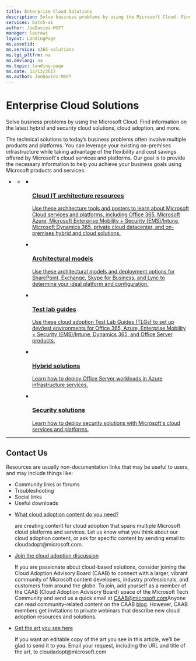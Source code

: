 ```yaml
---
title: Enterprise Cloud Solutions
description: Solve business problems by using the Microsoft Cloud. Find information on the latest hybrid and security cloud solutions, cloud adoption, and more
services: batch-ai
author: JoeDavies-MSFT
manager: laurawi
layout: LandingPage
ms.assetid: 
ms.service: o365-solutions
ms.tgt_pltfrm: na
ms.devlang: na
ms.topic: landing-page
ms.date: 12/13/2017
ms.author: JoeDavies-MSFT
---
```


# Enterprise Cloud Solutions

Solve business problems by using the Microsoft Cloud. Find information on the latest hybrid and security cloud solutions, cloud adoption, and more.

The technical solutions to today’s business problems often involve multiple products and platforms. You can leverage your existing on-premises infrastructure while taking advantage of the flexibility and cost savings offered by Microsoft's cloud services and platforms. Our goal is to provide the necessary information to help you achieve your business goals using Microsoft products and services.
  
<div id="main" class="v2">
    <div class="container">
        <ul class="pivots">
            <li>
                <a href="#home"></a>
                <ul id="home">
                    <li>
                        <a href="#home-all"></a>
                        <ul id="home-all" class="cardsF">
                            <li>
                                <a href="/office365/enterprise/microsoft-cloud-it-architecture-resources">
                                <div class="cardSize">
                                    <div class="cardPadding">
                                        <div class="card">
                                            <div class="cardImageOuter">
                                                <div class="cardImage">
                                                    <img src="https://docs.microsoft.com/en-us/media/common/i_cloud_it_architecture.svg" alt="" />
                                                </div>
                                            </div>
                                            <div class="cardText">
                                                <h3>Cloud IT architecture resources</h3>
                                                <P>Use these architecture tools and posters to learn about Microsoft Cloud services and platforms, including Office 365, Microsoft Azure, Microsoft Enterprise Mobility + Security (EMS)/Intune, Microsoft Dynamics 365, private cloud datacenter, and on-premises hybrid and cloud solutions.</p>
                                            </div>
                                        </div>
                                    </div>
                                </div>
                                </a>
                            </li>
                            <li>
                                <a href="/office365/enterprise/architectural-models-for-sharepoint-exchange-skype-for-business-and-lync">
                                <div class="cardSize">
                                    <div class="cardPadding">
                                        <div class="card">
                                            <div class="cardImageOuter">
                                                <div class="cardImage">
                                                    <img src="https://docs.microsoft.com/media/common/i_architecture.svg" alt="" />
                                                </div>
                                            </div>
                                            <div class="cardText">
                                                <h3>Architectural models</h3>
                                                <P>Use these architectural models and deployment options for SharePoint, Exchange, Skype for Business, and Lync to determine your ideal platform and configuration.</p>
                                            </div>
                                        </div>
                                    </div>
                                </div>
                                </a>
                            </li>
                            <li>
                                <a href="/office365/enterprise/cloud-adoption-test-lab-guides-tlgs">
                                <div class="cardSize">
                                    <div class="cardPadding">
                                        <div class="card">
                                            <div class="cardImageOuter">
                                                <div class="cardImage">
                                                    <img src="https://docs.microsoft.com/media/common/i_test.svg" alt="" />
                                                </div>
                                            </div>
                                            <div class="cardText">
                                                <h3>Test lab guides</h3>
                                                <P>Use these cloud adoption Test Lab Guides (TLGs) to set up dev/test environments for Office 365, Azure, Enterprise Mobility + Security (EMS)/Intune, Dynamics 365, and Office Server products.</p>
                                            </div>
                                        </div>
                                    </div>
                                </div>
                                </a>
                            </li> 
                            <li>
                                <a href="/office365/enterprise/hybrid-solutions">
                                <div class="cardSize">
                                    <div class="cardPadding">
                                        <div class="card">
                                            <div class="cardImageOuter">
                                                <div class="cardImage">
                                                    <img src="https://docs.microsoft.com/en-us/media/common/i_hybrid.svg" alt="" />
                                                </div>
                                            </div>
                                            <div class="cardText">
                                                <h3>Hybrid solutions</h3>
                                                <P>Learn how to deploy Office Server workloads in Azure infrastructure services.</p>
                                            </div>
                                        </div>
                                    </div>
                                </div>
                                </a>
                            </li>
                            <li>
                                <a href="/office365/enterprise/security-solutions">
                                <div class="cardSize">
                                    <div class="cardPadding">
                                        <div class="card">
                                            <div class="cardImageOuter">
                                                <div class="cardImage">
                                                    <img src="https://docs.microsoft.com/media/common/i_cloud-security.svg" alt="" />
                                                </div>
                                            </div>
                                            <div class="cardText">
                                                <h3>Security solutions</h3>
                                                <P>Learn how to deploy security solutions with Microsoft's cloud services and platforms.</p>
                                            </div>
                                        </div>
                                    </div>
                                </div>
                                </a>
                            </li>                            
                        </ul>
                    </li>
                </ul>
            </li>
        </ul>
    </div>

---

<h2>Contact Us</h2>
<p>Resources are usually non-documentation links that may be useful to users, and may include things like:</p>
<ul>
    <li>Community links or forums</li>
    <li>Troubleshooting</li>
    <li>Social links</li>
    <li>Useful downloads</li>
</ul>
<ul>
    <li><a href="mailto:cloudadopt@microsoft.com?Subject=[Cloud%20Adoption%20Content%20Feedback]:%20">What cloud adoption content do you need?</a><p>are creating content for cloud adoption that spans multiple Microsoft cloud platforms and services. Let us know what you think about our cloud adoption content, or ask for specific content by sending email to cloudadopt@microsoft.com.</p></li>
    <li><a href="https://aka.ms/caab">Join the cloud adoption discussion</a><p>If you are passionate about cloud-based solutions, consider joining the Cloud Adoption Advisory Board (CAAB) to connect with a larger, vibrant community of Microsoft content developers, industry professionals, and customers from around the globe. To join, add yourself as a member of the CAAB (Cloud Adoption Advisory Board) space of the Microsoft Tech Community and send us a quick email at <a href="mailto:caab@microsoft.com?Subject=I%20just%20joined%20the%20Cloud%20Adoption%20Advisory%20Board!">CAAB@microsoft.com</a>Anyone can read community-related content on the CAAB <a href="https://blogs.technet.com/b/solutions_advisory_board/">blog</a>. However, CAAB members get invitations to private webinars that describe new cloud adoption resources and solutions.</p></li>
    <li><a href="mailto:cloudadopt@microsoft.com?subject=[Art%20Request]:%20">Get the art you see here</a><p>If you want an editable copy of the art you see in this article, we’ll be glad to send it to you. Email your request, including the URL and title of the art, to cloudadopt@microsoft.com</p></li>
</ul>
